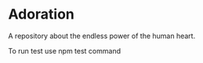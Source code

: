 # Adoration

A repository about the endless power of the human heart.

To run test use npm test command
